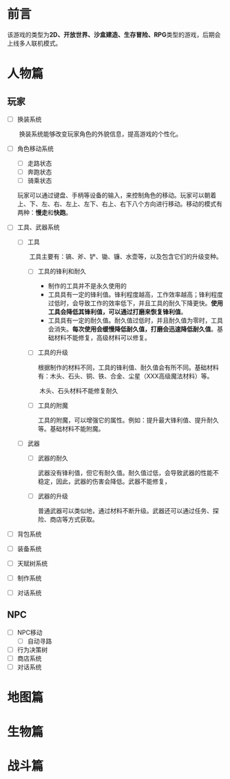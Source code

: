 # 前言

该游戏的类型为**2D、开放世界、沙盒建造、生存冒险、RPG**类型的游戏，后期会上线多人联机模式。



# 人物篇

## 玩家

- [ ] 换装系统

	​	换装系统能够改变玩家角色的外貌信息，提高游戏的个性化。

- [ ] 角色移动系统

	- [ ] 走路状态
	- [ ] 奔跑状态
	- [ ] 骑乘状态

	​	玩家可以通过键盘、手柄等设备的输入，来控制角色的移动。玩家可以朝着上、下、左、右、左上、左下、右上、右下八个方向进行移动。移动的模式有两种：**慢走**和**快跑**。

- [ ] 工具、武器系统

	- [ ] 工具

		​	  工具主要有：镐、斧、铲、锄、镰、水壶等，以及包含它们的升级变种。

		- [ ] 工具的锋利和耐久

			- 制作的工具并不是永久使用的
			- 工具具有一定的锋利值。锋利程度越高，工作效率越高；锋利程度过低时，会导致工作的效率低下，并且工具的耐久下降更快。**使用工具会降低其锋利值，可以通过打磨来恢复锋利值**。
			- 工具具有一定的耐久值。耐久值过低时，并且耐久值为零时，工具会消失。**每次使用会缓慢降低耐久值，打磨会迅速降低耐久值**。基础材料不能修复，高级材料可以修复。

		- [ ] 工具的升级

			​	根据制作的材料不同，工具的锋利值、耐久值会有所不同。基础材料有：木头、石头、铜、铁、合金、尘星（XXX高级魔法材料）等。

			​	木头、石头材料不能修复耐久

		- [ ] 工具的附魔

			​	工具的附魔，可以增强它的属性。例如：提升最大锋利值、提升耐久等。基础材料不能附魔。

	- [ ] 武器

		- [ ] 武器的耐久

			​	武器没有锋利值，但它有耐久值。耐久值过低，会导致武器的性能不稳定，因此，武器的伤害会降低。武器不能修复，

		- [ ] 武器的升级

			​	普通武器可以类似地，通过材料不断升级。武器还可以通过任务、探险、商店等方式获取。

- [ ] 背包系统

- [ ] 装备系统

- [ ] 天赋树系统

- [ ] 制作系统

- [ ] 对话系统

## NPC

- [ ] NPC移动
	- [ ] 自动寻路
- [ ] 行为决策树
- [ ] 商店系统
- [ ] 对话系统

# 地图篇

# 生物篇

# 战斗篇

